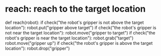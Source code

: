# reach: reach to the target location
def reach(robot):
    if check("the robot's gripper is not above the target location"):
        robot.put("gripper above target")
    if check("the robot's gripper is not near the target location"):
        robot.move("gripper to target")
    if check("the robot's gripper is near the target location"):
        robot.grab("target")
        robot.move("gripper up")
    if check("the robot's gripper is above the target location"):
        robot.drop("gripper")